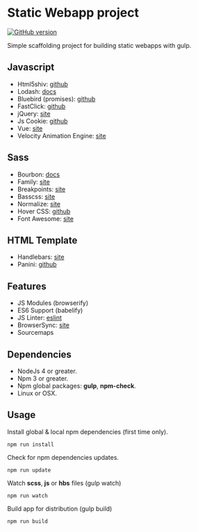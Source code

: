 Static Webapp project
=======================

[![GitHub version](https://badge.fury.io/gh/npulidom%2Fstatic-webapp.svg)](https://badge.fury.io/gh/npulidom%2Fstatic-webapp)

Simple scaffolding project for building static webapps with gulp.

## Javascript

- Html5shiv:  [github](https://github.com/aFarkas/html5shiv)
- Lodash:  [docs](https://lodash.com/docs)
- Bluebird (promises):  [github](https://github.com/petkaantonov/bluebird)
- FastClick:  [github](https://github.com/ftlabs/fastclick)
- jQuery:  [site](https://jquery.com/)
- Js Cookie:  [github](https://github.com/js-cookie/js-cookie)
- Vue:  [site](https://vuejs.org/)
- Velocity Animation Engine:  [site](https://julian.com/)

## Sass

- Bourbon:  [docs](http://bourbon.io/docs/)
- Family:  [site](https://lukyvj.github.io/family.scss/)
- Breakpoints:  [site](https://github.com/at-import/breakpoint)
- Basscss:  [site](http://www.basscss.com/)
- Normalize:  [site](https://necolas.github.io/normalize.css/)
- Hover CSS:  [github](http://ianlunn.github.io/Hover/)
- Font Awesome:  [site](http://fontawesome.io/)

## HTML Template

- Handlebars: [site](http://handlebarsjs.com/)
- Panini: [github](https://github.com/zurb/panini)

## Features

- JS Modules (browserify)
- ES6 Support (babelify)
- JS Linter: [eslint](http://eslint.org/)
- BrowserSync: [site](https://www.browsersync.io/)
- Sourcemaps

## Dependencies

- NodeJs 4 or greater.
- Npm 3 or greater.
- Npm global packages: **gulp**, **npm-check**.
- Linux or OSX.

## Usage

Install global & local npm dependencies (first time only).
```
npm run install
```

Check for npm dependencies updates.
```
npm run update
```

Watch **scss**, **js** or **hbs** files (gulp watch)
```
npm run watch
```

Build app for distribution (gulp build)
```
npm run build
```
